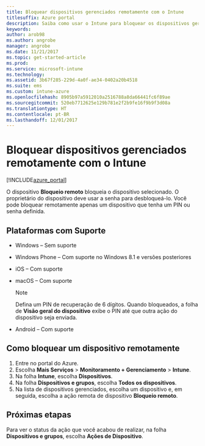 ```yaml
---
title: Bloquear dispositivos gerenciados remotamente com o Intune
titlesuffix: Azure portal
description: Saiba como usar o Intune para bloquear os dispositivos gerenciados remotamente.
keywords: 
author: arob98
ms.author: angrobe
manager: angrobe
ms.date: 11/21/2017
ms.topic: get-started-article
ms.prod: 
ms.service: microsoft-intune
ms.technology: 
ms.assetid: 3b67f285-229d-4a0f-ae34-0402a20b4518
ms.suite: ems
ms.custom: intune-azure
ms.openlocfilehash: 8905b97a5912010a2516788a8da66441fc6f89ae
ms.sourcegitcommit: 520eb7712625e129b781e2f2b9fe16f9b9f3d08a
ms.translationtype: HT
ms.contentlocale: pt-BR
ms.lasthandoff: 12/01/2017
---
```

# <a name="remotely-lock-managed-devices-with-intune"></a>Bloquear dispositivos gerenciados remotamente com o Intune


[!INCLUDE[azure_portal](./includes/azure_portal.md)]

O dispositivo **Bloqueio remoto** bloqueia o dispositivo selecionado. O proprietário do dispositivo deve usar a senha para desbloqueá-lo. Você pode bloquear remotamente apenas um dispositivo que tenha um PIN ou senha definida.

## <a name="supported-platforms"></a>Plataformas com Suporte

- Windows – Sem suporte
- Windows Phone – Com suporte no Windows 8.1 e versões posteriores
- iOS – Com suporte
- macOS – Com suporte

    > [!Note]  
    > Defina um PIN de recuperação de 6 dígitos. Quando bloqueados, a folha de **Visão geral do dispositivo** exibe o PIN até que outra ação do dispositivo seja enviada.
- Android – Com suporte

## <a name="how-to-remote-lock-a-device"></a>Como bloquear um dispositivo remotamente

1. Entre no portal do Azure.
2. Escolha **Mais Serviços** > **Monitoramento + Gerenciamento** > **Intune**.
3. Na folha **Intune**, escolha **Dispositivos**.
4. Na folha **Dispositivos e grupos**, escolha **Todos os dispositivos**.
5. Na lista de dispositivos gerenciados, escolha um dispositivo e, em seguida, escolha a ação remota de dispositivo **Bloqueio remoto**.

## <a name="next-steps"></a>Próximas etapas

Para ver o status da ação que você acabou de realizar, na folha **Dispositivos e grupos**, escolha **Ações de Dispositivo**.
